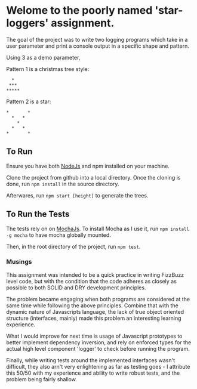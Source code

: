 # Welome to the poorly named 'star-loggers' assignment.

The goal of the project was to write two logging programs which take in a user parameter and 
print a console output in a specific shape and pattern. 

Using 3 as a demo parameter, 

Pattern 1 is a christmas tree style:
```  
  *
 ***
*****
```
Pattern 2 is a star:
```
*       *
  *   *
    *
  *   *
*       *
```

## To Run
Ensure you have both [NodeJs](https://nodejs.org/en/) and npm installed on your machine.


Clone the project from github into a local directory. Once the cloning is done, run
`npm install` 
in the source directory.

Afterwares, run 
`npm start [height]` to generate the trees.


## To Run the Tests
The tests rely on on [MochaJs](https://mochajs.org/). 
To install Mocha as I use it, run `npm install -g mocha` to have mocha globally mounted.

Then, in the root directory of the project, run
`npm test`.


### Musings

This assignment was intended to be a quick practice in writing FizzBuzz level code, but 
with the condition that the code adheres as closely as possible to both SOLID and DRY
development principles.

The problem became engaging when both programs are considered at the same time while
following the above principles. Combine that with the dynamic nature of Javascripts
language, the lack of true object oriented structure (interfaces, mainly) made this problem
an interesting learning experience.

What I would improve for next time is usage of Javascript prototypes to better implement 
dependency inversion, and rely on enforced types for the actual high level component 'logger' 
to check before running the program.

Finally, while writing tests around the implemented interfaces wasn't difficult, they also
arn't very enlightening as far as testing goes - I attribute this 50/50 with my experience and
ability to write robust tests, and the problem being fairly shallow. 
